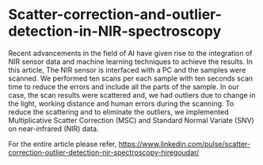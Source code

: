 # Scatter-correction-and-outlier-detection-in-NIR-spectroscopy
Recent advancements in the field of AI have given rise to the integration of NIR sensor data and machine learning techniques to achieve the results. In this article, The NIR sensor is interfaced with a PC and the samples were scanned. We performed ten scans per each sample with ten seconds scan time to reduce the errors and include all the parts of the sample. In our case, the scan results were scattered and, we had outliers due to change in the light, working distance and human errors during the scanning. To reduce the scattering and to eliminate the outliers, we implemented Multiplicative Scatter Correction (MSC) and Standard Normal Variate (SNV) on near-infrared (NIR) data.

For the entire article please refer,
https://www.linkedin.com/pulse/scatter-correction-outlier-detection-nir-spectroscopy-hiregoudar/
